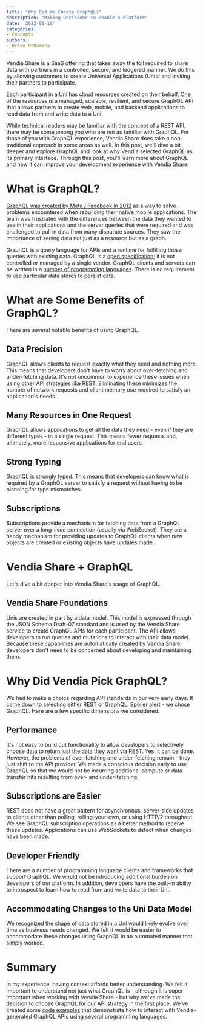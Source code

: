 ```yaml
---
title: "Why Did We Choose GraphQL?"
description: "Making Decisions to Enable a Platform"
date: '2022-01-18'
categories:
- concepts
authors:
- Brian McNamara
---
```


Vendia Share is a SaaS offering that takes away the toil required to share data with partners in a controlled, secure, and ledgered manner. We do this by allowing customers to create Universal Applications (Unis) and inviting their partners to participate.

Each participant in a Uni has cloud resources created on their behalf. One of the resources is a managed, scalable, resilient, and secure GraphQL API that allows partners to create web, mobile, and backend applications to read data from and write data to a Uni.

While technical readers may be familiar with the concept of a REST API, there may be some among you who are not as familiar with GraphQL. For those of you with GraphQL experience, Vendia Share does take a non-traditional approach in some areas as well.  In this post, we'll dive a bit deeper and explore GraphQL and look at why Vendia selected GraphQL as its primary interface. Through this post, you'll learn more about GraphQL and how it can improve your development experience with Vendia Share.

# What is GraphQL?

[GraphQL was created by Meta / Facebook in 2012](https://engineering.fb.com/2015/09/14/core-data/graphql-a-data-query-language/) as a way to solve problems encountered when rebuilding their native mobile applications. The team was frustrated with the differences between the data they wanted to use in their applications and the server queries that were required and was challenged to pull in data from many disparate sources. They saw the importance of seeing data not just as a resource but as a graph.

GraphQL is a query language for APIs and a runtime for fulfilling those queries with existing data. GraphQL is a [open specification](https://spec.graphql.org/); it is not controlled or managed by a single vendor. GraphQL clients and servers can be written in a [number of programming languages](https://graphql.org/code/). There is no requirement to use particular data stores to persist data.

# What are Some Benefits of GraphQL?

There are several notable benefits of using GraphQL.

## Data Precision

GraphQL allows clients to request exactly what they need and nothing more. This means that developers don't have to worry about over-fetching and under-fetching data. It's not uncommon to experience these issues when using other API strategies like REST. Eliminating these minimizes the number of network requests and client memory use required to satisfy an application's needs.

## Many Resources in One Request

GraphQL allows applications to get all the data they need - even if they are different types - in a single request. This means fewer requests and, ultimately, more responsive applications for end users.

## Strong Typing

GraphQL is strongly typed. This means that developers can know what is required by a GraphQL server to satisfy a request without having to be planning for type mismatches.

## Subscriptions

Subscriptions provide a mechanism for fetching data from a GraphQL server over a long-lived connection (usually via WebSocket). They are a handy mechanism for providing updates to GraphQL clients when new objects are created or existing objects have updates made.

# Vendia Share + GraphQL

Let's dive a bit deeper into Vendia Share's usage of GraphQL.

## Vendia Share Foundations

Unis are created in part by a data model. This model is expressed through the JSON Schema Draft-07 standard and is used by the Vendia Share service to create GraphQL APIs for each participant. The API allows developers to run queries and mutations to interact with their data model. Because these capabilities are automatically created by Vendia Share, developers don't need to be concerned about developing and maintaining them.

# Why Did Vendia Pick GraphQL?

We had to make a choice regarding API standards in our very early days. It came down to selecting either REST or GraphQL. Spoiler alert - we chose GraphQL. Here are a few specific dimensions we considered.

## Performance

It's not easy to build out functionality to allow developers to selectively choose data to return just the data they want via REST. Yes, it can be done. However, the problems of over-fetching and under-fetching remain - they just shift to the API provider. We made a conscious decision early to use GraphQL so that we would not be incurring additional compute or data transfer hits resulting from over- and under-fetching.

## Subscriptions are Easier

REST does not have a great pattern for asynchronous, server-side updates to clients other than polling, rolling-your-own, or using HTTP/2 throughout. We see GraphQL subscription operations as a better method to receive these updates. Applications can use WebSockets to detect when changes have been made.

## Developer Friendly

There are a number of programming language clients and frameworks that support GraphQL. We would not be introducing additional burden on developers of our platform. In addition, developers have the built-in ability to introspect to learn how to read from and write data to their Uni.

## Accommodating Changes to the Uni Data Model

We recognized the shape of data stored in a Uni would likely evolve over time as business needs changed. We felt it would be easier to accommodate these changes using GraphQL in an automated manner that simply worked.

# Summary

In my experience, having context affords better understanding. We felt it important to understand not just what GraphQL is - although it is super important when working with Vendia Share - but why we've made the decision to choose GraphQL for our API strategy in the first place. We've created some [code examples](https://github.com/vendia/examples/features/share/graphql) that demonstrate how to interact with Vendia-generated GraphQL APIs using several programming languages.
